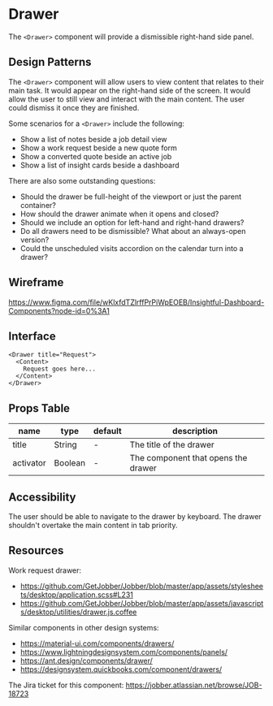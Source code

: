 # Drawer

The `<Drawer>` component will provide a dismissible right-hand side panel.

## Design Patterns

The `<Drawer>` component will allow users to view content that relates to their
main task. It would appear on the right-hand side of the screen. It would allow
the user to still view and interact with the main content. The user could
dismiss it once they are finished.

Some scenarios for a `<Drawer>` include the following:

- Show a list of notes beside a job detail view
- Show a work request beside a new quote form
- Show a converted quote beside an active job
- Show a list of insight cards beside a dashboard

There are also some outstanding questions:

- Should the drawer be full-height of the viewport or just the parent container?
- How should the drawer animate when it opens and closed?
- Should we include an option for left-hand and right-hand drawers?
- Do all drawers need to be dismissible? What about an always-open version?
- Could the unscheduled visits accordion on the calendar turn into a drawer?

## Wireframe

https://www.figma.com/file/wKlxfdTZlrffPrPiWpEOEB/Insightful-Dashboard-Components?node-id=0%3A1

## Interface

```
<Drawer title="Request">
  <Content>
    Request goes here...
  </Content>
</Drawer>
```

## Props Table

| name      | type    | default | description                         |
| --------- | ------- | ------- | ----------------------------------- |
| title     | String  | -       | The title of the drawer             |
| activator | Boolean | -       | The component that opens the drawer |

## Accessibility

The user should be able to navigate to the drawer by keyboard. The drawer
shouldn't overtake the main content in tab priority.

## Resources

Work request drawer:

- https://github.com/GetJobber/Jobber/blob/master/app/assets/stylesheets/desktop/application.scss#L231
- https://github.com/GetJobber/Jobber/blob/master/app/assets/javascripts/desktop/utilities/drawer.js.coffee

Similar components in other design systems:

- https://material-ui.com/components/drawers/
- https://www.lightningdesignsystem.com/components/panels/
- https://ant.design/components/drawer/
- https://designsystem.quickbooks.com/component/drawers/

The Jira ticket for this component:
https://jobber.atlassian.net/browse/JOB-18723
